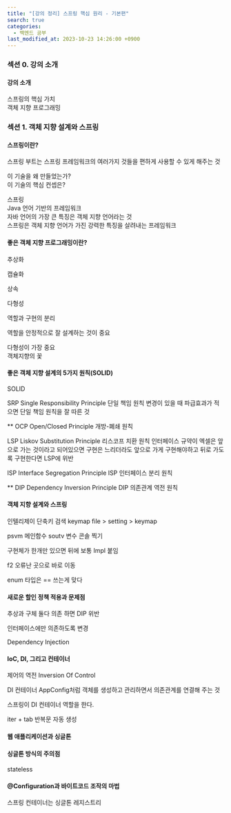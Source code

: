 ```yaml
---
title: "[강의 정리] 스프링 핵심 원리 - 기본편"
search: true
categories: 
  - 백엔드 공부
last_modified_at: 2023-10-23 14:26:00 +0900
---
```


### 섹션 0. 강의 소개

#### 강의 소개

스프링의 핵심 가치  
객체 지향 프로그래밍

### 섹션 1. 객체 지향 설계와 스프링

#### 스프링이란?

스프링 부트는 스프링 프레임워크의 여러가지 것들을 편하게 사용할 수 있게 해주는 것

이 기술을 왜 만들었는가?  
이 기술의 핵심 컨셉은?

스프링  
Java 언어 기반의 프레임워크  
자바 언어의 가장 큰 특징은 객체 지향 언어라는 것  
스프링은 객체 지향 언어가 가진 강력한 특징을 살려내는 프레임워크  

#### 좋은 객체 지향 프로그래밍이란?

추상화

캡슐화

상속

다형성

역할과 구현의 분리

역할을 안정적으로 잘 설계하는 것이 중요

다형성이 가장 중요  
객체지향의 꽃

#### 좋은 객체 지향 설계의 5가지 원칙(SOLID)

SOLID

SRP Single Responsibility Principle
단일 책임 원칙
변경이 있을 때 파급효과가 적으면 단일 책임 원칙을 잘 따른 것

** OCP Open/Closed Principle
개방-폐쇄 원칙

LSP Liskov Substitution Principle
리스코프 치환 원칙
인터페이스 규약이 엑셀은 앞으로 가는 것이라고 되어있으면 구현은 느리더라도 앞으로 가게 구현해야하고 뒤로 가도록 구현한다면 LSP에 위반

ISP Interface Segregation Principle
ISP 인터페이스 분리 원칙

** DIP Dependency Inversion Principle
DIP 의존관계 역전 원칙

#### 객체 지향 설계와 스프링

인텔리제이 단축키 검색
keymap
file > setting > keymap

psvm 메인함수
soutv 변수 콘솔 찍기

구현체가 한개만 있으면 뒤에 보통 Impl 붙임

f2
오류난 곳으로 바로 이동

enum 타입은 == 쓰는게 맞다

#### 새로운 할인 정책 적용과 문제점

추상과 구체 둘다 의존 하면 DIP 위반

인터페이스에만 의존하도록 변경

Dependency Injection

#### IoC, DI, 그리고 컨테이너

제어의 역전 Inversion Of Control

DI 컨테이너
AppConfig처럼 객체를 생성하고 관리하면서 의존관계를 연결해 주는 것 

스프링이 DI 컨테이너 역할을 한다.

iter + tab
반복문 자동 생성

#### 웹 애플리케이션과 싱글톤

#### 싱글톤 방식의 주의점

stateless

#### @Configuration과 바이트코드 조작의 마법

스프링 컨테이너는 싱글톤 레지스트리